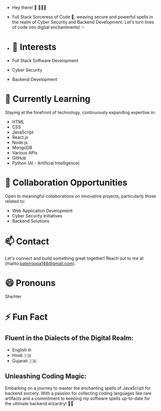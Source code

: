 - Hey there! 👋 👩🏻‍💻

- Full Stack Sorceress of Code 🔮, weaving secure and powerful spells in the realm of Cyber Security and Backend Development. Let's turn lines of code into digital enchantments! ✨
- # 👀 Interests
- Full Stack Software Development
- Cyber Security
- Backend Development

# 🌱 Currently Learning
Staying at the forefront of technology, continuously expanding expertise in:

- HTML
- CSS
- JavaScript
- React.js
- Node.js
- MongoDB
- Various APIs
- GitHub
- Python (AI - Artificial Intelligence)

# 💞️ Collaboration Opportunities
Open to meaningful collaborations on innovative projects, particularly those related to:

- Web Application Development
- Cyber Security Initiatives
- Backend Solutions

# 📫 Contact
Let's connect and build something great together! Reach out to me at (mailto:patelroopa148@gmail.com).

# 😄 Pronouns
She/Her

# ⚡ Fun Fact
## Fluent in the Dialects of the Digital Realm:
- English 🌐
- Hindi 🇮🇳
- Gujarati 🇮🇳

## Unleashing Coding Magic:
Embarking on a journey to master the enchanting spells of JavaScript for backend sorcery. With a passion for collecting coding languages like rare artifacts and a commitment to keeping my software spells up-to-date for the ultimate backend wizardry! 🧙✨

<!---
roopap12/roopap12 is a ✨ special ✨ repository because its `README.md` (this file) appears on your GitHub profile.
You can click the Preview link to take a look at your changes.
--->
